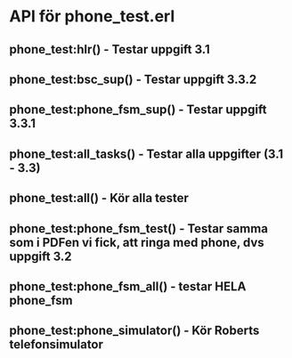 API för phone_test.erl
========================================
phone_test:hlr() - Testar uppgift 3.1
--------------------------------------------
phone_test:bsc_sup() - Testar uppgift 3.3.2
--------------------------------------------
phone_test:phone_fsm_sup() - Testar uppgift 3.3.1
--------------------------------------------------
phone_test:all_tasks() - Testar alla uppgifter (3.1 - 3.3)
-----------------------------------------------------------
phone_test:all() - Kör alla tester
-----------------------------------------------------------
phone_test:phone_fsm_test() - Testar samma som i PDFen vi fick, att ringa med phone, dvs uppgift 3.2
-----------------------------------------------------------------------------------------------------
phone_test:phone_fsm_all() - testar HELA phone_fsm
-----------------------------------------------------------
phone_test:phone_simulator() - Kör Roberts telefonsimulator
-----------------------------------------------------------
